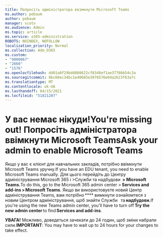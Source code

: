 ```yaml
---
title: Попросіть адміністратора ввімкнути Microsoft Teams
ms.author: pebaum
author: pebaum
manager: scotv
ms.audience: Admin
ms.topic: article
ms.service: o365-administration
ROBOTS: NOINDEX, NOFOLLOW
localization_priority: Normal
ms.collection: Adm_O365
ms.custom:
- "9000067"
- "2660"
- "1576"
ms.openlocfilehash: d401a0f29bdd808622cf8348ef1ae3770bb54c3a
ms.sourcegitcommit: 8bc60ec34bc1e40685e3976576e04a2623f63a7c
ms.translationtype: MT
ms.contentlocale: uk-UA
ms.lasthandoff: 04/15/2021
ms.locfileid: "51821207"
---
```

# <a name="youre-missing-out-ask-your-admin-to-enable-microsoft-teams"></a><span data-ttu-id="6e550-102">У вас немає нікуди!</span><span class="sxs-lookup"><span data-stu-id="6e550-102">You're missing out!</span></span> <span data-ttu-id="6e550-103">Попросіть адміністратора ввімкнути Microsoft Teams</span><span class="sxs-lookup"><span data-stu-id="6e550-103">Ask your admin to enable Microsoft Teams</span></span>

<span data-ttu-id="6e550-104">Якщо у вас є клієнт для навчальних закладів, потрібно ввімкнути Microsoft Teams уручну.</span><span class="sxs-lookup"><span data-stu-id="6e550-104">If you have an EDU tenant, you need to enable Microsoft Teams manually.</span></span> <span data-ttu-id="6e550-105">Для цього перейдіть до Центру адміністрування Microsoft 365 і >Служби та надбудови  **> Microsoft Teams.**</span><span class="sxs-lookup"><span data-stu-id="6e550-105">To do this, go to the Microsoft 365 admin center > **Services and add-ins > Microsoft Teams**.</span></span> <span data-ttu-id="6e550-106">Якщо ви використовуєте новий Центр адміністрування Teams, вам потрібно \*\*\*\* вимкнути ознайомтеся з новим Центром адміністрування, щоб знайти Служби   та **надбудови.**</span><span class="sxs-lookup"><span data-stu-id="6e550-106">If you're using the new Teams admin center, you'll have to turn off **Try the new admin center** to find **Services and add-ins**.</span></span> 

<span data-ttu-id="6e550-107">**УВАГА!** Можливо, доведеться зачекати до 24 годин, щоб зміни набрали сили.</span><span class="sxs-lookup"><span data-stu-id="6e550-107">**IMPORTANT**: You may have to wait up to 24 hours for your changes to take effect.</span></span>